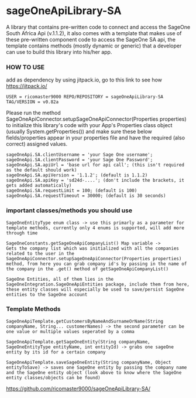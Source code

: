 # sageOneApiLibrary-SA
A library that contains pre-written code to connect and access the SageOne South Africa Api (v.1.1.2), it also comes with a template that makes use of these pre-written component code to access the SageOne SA api, the template contains methods (mostly dynamic or generic) that a developer can use to build this library into his/her app.

### HOW TO USE

add as dependency by using jitpack.io, go to this link to see how https://jitpack.io/

``
USER = ricomaster9000
REPO/REPOSITORY = sageOneApiLibrary-SA
TAG/VERSION = v0.82a
``

Please run the method SageOneApiConnector.setupSageOneApiConnector(Properties properties) to initialize this library's code with your App's Properties class object (usually System.getProperties()) and make sure these below fields/properties appear in your properties file and have the required (also correct) assigned values.

```
sageOneApi.SA.clientUsername = 'your Sage One username';
sageOneApi.SA.clientPassword = 'your Sage One Password';
sageOneApi.SA.apiUrl = 'base url for api call'; (this isn't required as the default should work)
sageOneApi.SA.apiVersion = '1.1.2'; (default is 1.1.2)
sageOneApi.SA.apiKey = 'sd24d-....'; (don't include the brackets, it gets added automatically)
sageOneApi.SA.requestLimit = 100; (default is 100)
sageOneApi.SA.requestTimeout = 30000; (default is 30 seconds)
```
### important classes/methods you should use

```
SageOneEntityType enum class -> use this primarly as a parameter for template methods, currently only 4 enums is supported, will add more through time

SageOneConstants.getSageOneApiCompanyList() Map variable -> 
Gets the company list which was initialized with all the companies related to the user in the SageOneApiConnector.setupSageOneApiConnector(Properties properties) method, from here you can grab company id's by passing in the name of the company in the .get() method of getSageOneApiCompanyList()

SageOne Entities, all of them lies in the SageOneIntegration.SageOneApiEntities package, include them from here, these entity classes will especially be used to save/persist SageOne entities to the SageOne account

```

### Template Methods
```
SageOneApiTemplate.getCustomersByNameAndSurnameOrName(String companyName, String... customerNames) -> the second parameter can be one value or multiple values seperated by a comma
                                                                                   
SageOneApiTemplate.getSageOneEntity(String companyName, SageOneEntityType entityName, int entityId) -> grabs one sageOne entity by its id for a certain company

SageOneApiTemplate.saveSageOneEntity(String companyName, Object entityToSave) -> saves one SageOne entity by passing the company name and the SageOne entity object (look above to know where the SageOne entity classes/objects can be found)
```

https://github.com/ricomaster9000/sageOneApiLibrary-SA/
